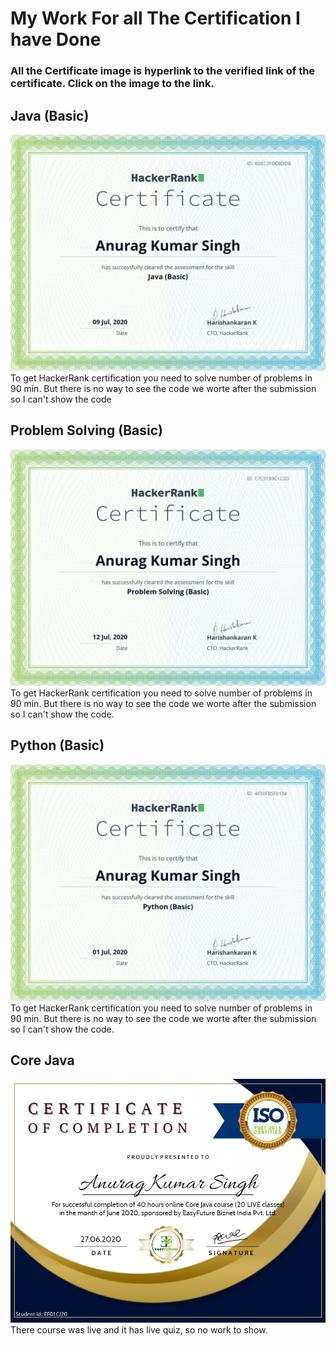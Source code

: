 # My Work For all The Certification I have Done

### All the Certificate image is hyperlink to the verified link of the certificate. Click on the image to the link.

## Java (Basic)
[![pythonBasic](./CertificateJPG/javaBasic.png)](https://www.hackerrank.com/certificates/8dec2fdcbddb)
To get HackerRank certification you need to solve number of problems in 90 min. But there is no way to see the code we worte after the submission so I can't show the code

## Problem Solving (Basic)
[![pythonBasic](./CertificateJPG/problemBasic.png)](https://www.hackerrank.com/certificates/c7c9189c1c2d)
To get HackerRank certification you need to solve number of problems in 90 min. But there is no way to see the code we worte after the submission so I can't show the code.

## Python (Basic)
[![pythonBasic](./CertificateJPG/pythonBasic.png)](https://www.hackerrank.com/certificates/4650fb5f6134)
To get HackerRank certification you need to solve number of problems in 90 min. But there is no way to see the code we worte after the submission so I can't show the code.

## Core Java
[![CoreJava](./CertificateJPG/CoreJava.jpg)](https://drive.google.com/file/d/1yr4YYfoHrACF7jAFijsZjOp06_JBKZ2W/view)
There course was live and it has live quiz, so no work to show.